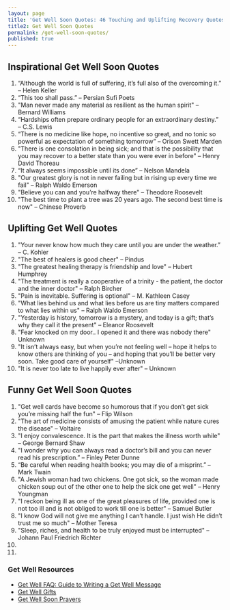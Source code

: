 ```yaml
---
layout: page
title: 'Get Well Soon Quotes: 46 Touching and Uplifting Recovery Quotes'
title2: Get Well Soon Quotes
permalink: /get-well-soon-quotes/
published: true
---
```

<p>
  
</p>
  
<h2>Inspirational Get Well Soon Quotes</h2>

<ol>
<li>“Although the world is full of suffering, it’s full also of the overcoming it.” – Helen Keller </li>
<li>“This too shall pass.” – Persian Sufi Poets</li>
<li>"Man never made any material as resilient as the human spirit" – Bernard Williams</li>
 <li>“Hardships often prepare ordinary people for an extraordinary destiny.” – C.S. Lewis</li>
<li>“There is no medicine like hope, no incentive so great, and no tonic so powerful as expectation of something tomorrow” – Orison Swett Marden</li>
<li>"There is one consolation in being sick; and that is the possibility that you may recover to a better state than you were ever in before"  – Henry David Thoreau</li>
<li>“It always seems impossible until its done”  – Nelson Mandela</li>
<li>"Our greatest glory is not in never failing but in rising up every time we fail" – Ralph Waldo Emerson</li>
<li>"Believe you can and you’re halfway there" – Theodore Roosevelt</li>
<li>"The best time to plant a tree was 20 years ago. The second best time is now" – Chinese Proverb</li>
</ol>



<h2>Uplifting Get Well Quotes</h2>

<ol>
<li>"Your never know how much they care until you are under the weather.” – C. Kohler</li>
<li>"The best of healers is good cheer" – Pindus</li>
<li>"The greatest healing therapy is friendship and love" – Hubert Humphrey</li>
<li>"The treatment is really a cooperative of a trinity - the patient, the doctor and the inner doctor"  – Ralph Bircher</li>
<li>"Pain is inevitable. Suffering is optional" – M. Kathleen Casey</li>
<li>"What lies behind us and what lies before us are tiny matters compared to what lies within us" – Ralph Waldo Emerson</li>
<li>"Yesterday is history, tomorrow is a mystery, and today is a gift; that’s why they call it the present" – Eleanor Roosevelt</li>
<li>"Fear knocked on my door.. I opened it and there was nobody there" Unknown</li>
<li>"It isn’t always easy, but when you’re not feeling well – hope it helps to know others are thinking of you – and hoping that you’ll be better very soon. Take good care of yourself" –Unknown</li>
<li>"It is never too late to live happily ever after" – Unknown</li>
</ol>

<h2>Funny Get Well Soon Quotes</h2>

<ol>
<li>"Get well cards have become so humorous that if you don’t get sick you’re missing half the fun" – Flip Wilson</li>
<li>"The art of medicine consists of amusing the patient while nature cures the disease" – Voltaire</li>
<li>"I enjoy convalescence. It is the part that makes the illness worth while" – George Bernard Shaw</li>
<li>"I wonder why you can always read a doctor’s bill and you can never read his prescription.” – Finley Peter Dunne</li>
<li> “Be careful when reading health books; you may die of a misprint.” – Mark Twain</li>
<li>"A Jewish woman had two chickens. One got sick, so the woman made chicken soup out of the other one to help the sick one get well"  –
Henry Youngman</li>
<li>"I reckon being ill as one of the great pleasures of life, provided one is not too ill and is not obliged to work till one is better" – Samuel Butler</li>
<li>"I know God will not give me anything I can’t handle. I just wish He didn’t trust me so much" – Mother Teresa</li>
<li>"Sleep, riches, and health to be truly enjoyed must be interrupted" –
Johann Paul Friedrich Richter</li>
<li></li>
<li></li>

</ol>
  
<h3>Get Well Resources</h3>  
  
<ul class="bottom-nav">
  <li><a href="/">Get Well FAQ: Guide to Writing a Get Well Message</a></li>  
  <li><a href="/">Get Well Gifts</a></li>
  <li><a href="/">Get Well Soon Prayers</a></li>  
</ul>
